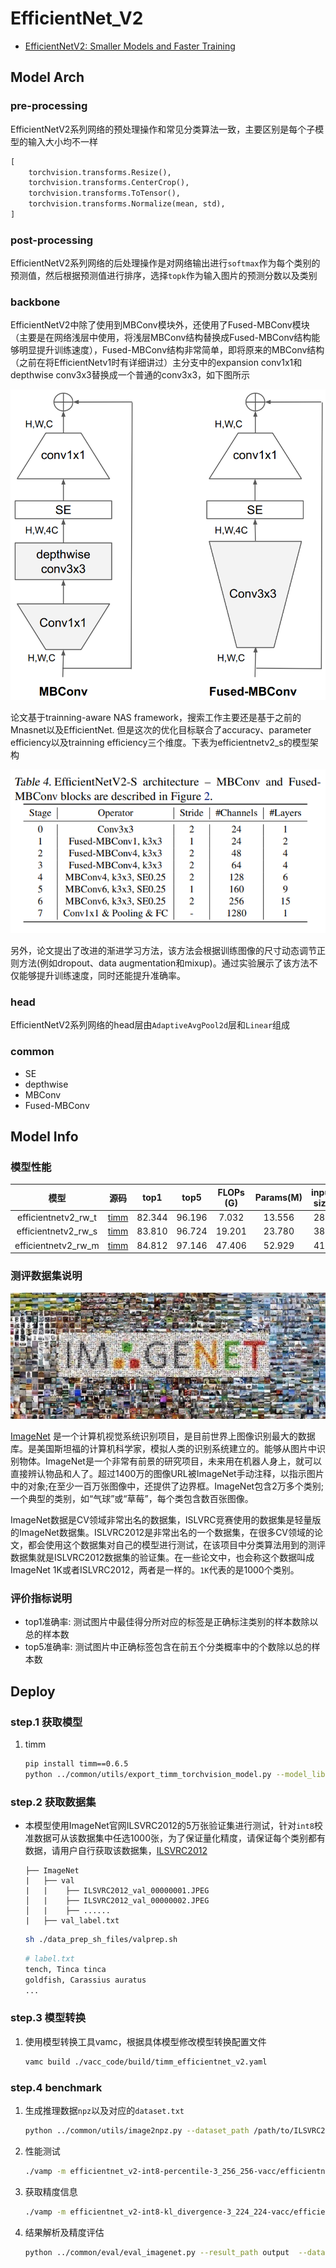 # EfficientNet_V2

- [EfficientNetV2: Smaller Models and Faster Training](https://arxiv.org/abs/2104.00298)


## Model Arch

### pre-processing

EfficientNetV2系列网络的预处理操作和常见分类算法一致，主要区别是每个子模型的输入大小均不一样

```python
[
    torchvision.transforms.Resize(),
    torchvision.transforms.CenterCrop(),
    torchvision.transforms.ToTensor(),
    torchvision.transforms.Normalize(mean, std),
]
```

### post-processing

EfficientNetV2系列网络的后处理操作是对网络输出进行`softmax`作为每个类别的预测值，然后根据预测值进行排序，选择`topk`作为输入图片的预测分数以及类别

### backbone

EfficientNetV2中除了使用到MBConv模块外，还使用了Fused-MBConv模块（主要是在网络浅层中使用，将浅层MBConv结构替换成Fused-MBConv结构能够明显提升训练速度），Fused-MBConv结构非常简单，即将原来的MBConv结构（之前在将EfficientNetv1时有详细讲过）主分支中的expansion conv1x1和depthwise conv3x3替换成一个普通的conv3x3，如下图所示

<div align=center><img src="../../images/efficientnetv2/fused-mbconv.png"></div>

论文基于trainning-aware NAS framework，搜索工作主要还是基于之前的Mnasnet以及EfficientNet. 但是这次的优化目标联合了accuracy、parameter efficiency以及trainning efficiency三个维度。下表为efficientnetv2_s的模型架构

<div align=center><img src="../../images/efficientnetv2/arch.png"></div>

另外，论文提出了改进的渐进学习方法，该方法会根据训练图像的尺寸动态调节正则方法(例如dropout、data augmentation和mixup)。通过实验展示了该方法不仅能够提升训练速度，同时还能提升准确率。

### head

EfficientNetV2系列网络的head层由`AdaptiveAvgPool2d`层和`Linear`组成

### common

- SE
- depthwise
- MBConv
- Fused-MBConv


## Model Info

### 模型性能

|        模型         |                                               源码                                                |  top1  |  top5  | FLOPs (G) | Params(M) | input size |
| :-----------------: | :-----------------------------------------------------------------------------------------------: | :----: | :----: | :-------: | :-------: | :--------: |
| efficientnetv2_rw_t | [timm](https://github.com/rwightman/pytorch-image-models/blob/v0.6.5/timm/models/efficientnet.py) | 82.344 | 96.196 |   7.032   |  13.556   |    288     |
| efficientnetv2_rw_s | [timm](https://github.com/rwightman/pytorch-image-models/blob/v0.6.5/timm/models/efficientnet.py) | 83.810 | 96.724 |  19.201   |  23.780   |    384     |
| efficientnetv2_rw_m | [timm](https://github.com/rwightman/pytorch-image-models/blob/v0.6.5/timm/models/efficientnet.py) | 84.812 | 97.146 |  47.406   |  52.929   |    416     |



### 测评数据集说明

<div align=center><img src="../../images/datasets/imagenet.jpg"></div>

[ImageNet](https://image-net.org) 是一个计算机视觉系统识别项目，是目前世界上图像识别最大的数据库。是美国斯坦福的计算机科学家，模拟人类的识别系统建立的。能够从图片中识别物体。ImageNet是一个非常有前景的研究项目，未来用在机器人身上，就可以直接辨认物品和人了。超过1400万的图像URL被ImageNet手动注释，以指示图片中的对象;在至少一百万张图像中，还提供了边界框。ImageNet包含2万多个类别; 一个典型的类别，如“气球”或“草莓”，每个类包含数百张图像。

ImageNet数据是CV领域非常出名的数据集，ISLVRC竞赛使用的数据集是轻量版的ImageNet数据集。ISLVRC2012是非常出名的一个数据集，在很多CV领域的论文，都会使用这个数据集对自己的模型进行测试，在该项目中分类算法用到的测评数据集就是ISLVRC2012数据集的验证集。在一些论文中，也会称这个数据叫成ImageNet 1K或者ISLVRC2012，两者是一样的。`1K`代表的是1000个类别。

### 评价指标说明

- top1准确率: 测试图片中最佳得分所对应的标签是正确标注类别的样本数除以总的样本数
- top5准确率: 测试图片中正确标签包含在前五个分类概率中的个数除以总的样本数

## Deploy
### step.1 获取模型
1. timm
    ```bash
    pip install timm==0.6.5
    python ../common/utils/export_timm_torchvision_model.py --model_library timm  --model_name efficientnetv2_rw_t --save_dir ./onnx  --size 224 --pretrained_weights xxx.pth
    ```

### step.2 获取数据集
- 本模型使用ImageNet官网ILSVRC2012的5万张验证集进行测试，针对`int8`校准数据可从该数据集中任选1000张，为了保证量化精度，请保证每个类别都有数据，请用户自行获取该数据集，[ILSVRC2012](https://image-net.org/challenges/LSVRC/2012/index.php)

    ```
    ├── ImageNet
    |   ├── val
    |   |    ├── ILSVRC2012_val_00000001.JPEG
    │   |    ├── ILSVRC2012_val_00000002.JPEG
    │   |    ├── ......
    |   ├── val_label.txt
    ```

    ```bash
    sh ./data_prep_sh_files/valprep.sh
    ```

    ```bash
    # label.txt
    tench, Tinca tinca
    goldfish, Carassius auratus
    ...
    ```

### step.3 模型转换

1. 使用模型转换工具vamc，根据具体模型修改模型转换配置文件
    ```bash
   vamc build ./vacc_code/build/timm_efficientnet_v2.yaml
   ```


### step.4 benchmark
1. 生成推理数据`npz`以及对应的`dataset.txt`
    ```bash
    python ../common/utils/image2npz.py --dataset_path /path/to/ILSVRC2012_img_val --target_path  /path/to/input_npz  --text_path npz_datalist.txt
    ```
2. 性能测试
    ```bash
    ./vamp -m efficientnet_v2-int8-percentile-3_256_256-vacc/efficientnet_v2 --vdsp_params ./vacc_code/vdsp_params/timm-efficientnet_v2-vdsp_params.json  -i 16 -p 1 -b 20
    ```
    
3. 获取精度信息
    ```bash
    ./vamp -m efficientnet_v2-int8-kl_divergence-3_224_224-vacc/efficientnet_v2 --vdsp_params ./vacc_code/vdsp_params/timm-efficientnet_v2-vdsp_params.json  -i 16 -p 1 -b 20  --datalist npz_datalist.txt --path_output output
    ```
4. 结果解析及精度评估
   ```bash
   python ../common/eval/eval_imagenet.py --result_path output  --datalist npz_datalist.txt --label data/label/imagenet.txt
   ```
